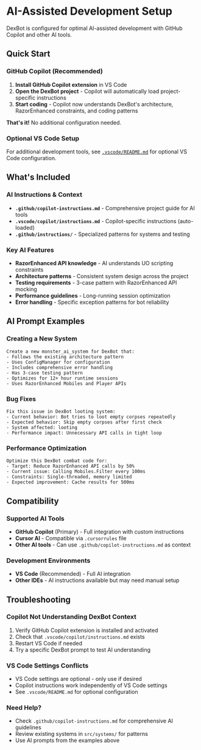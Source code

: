 # AI-Assisted Development Setup

DexBot is configured for optimal AI-assisted development with GitHub Copilot and other AI tools.

## Quick Start

### GitHub Copilot (Recommended)

1. **Install GitHub Copilot extension** in VS Code
2. **Open the DexBot project** - Copilot will automatically load project-specific instructions
3. **Start coding** - Copilot now understands DexBot's architecture, RazorEnhanced constraints, and coding patterns

**That's it!** No additional configuration needed.

### Optional VS Code Setup

For additional development tools, see [`.vscode/README.md`](.vscode/README.md) for optional VS Code configuration.

## What's Included

### AI Instructions & Context
- **`.github/copilot-instructions.md`** - Comprehensive project guide for AI tools
- **`.vscode/copilot/instructions.md`** - Copilot-specific instructions (auto-loaded)
- **`.github/instructions/`** - Specialized patterns for systems and testing

### Key AI Features
- **RazorEnhanced API knowledge** - AI understands UO scripting constraints
- **Architecture patterns** - Consistent system design across the project
- **Testing requirements** - 3-case pattern with RazorEnhanced API mocking
- **Performance guidelines** - Long-running session optimization
- **Error handling** - Specific exception patterns for bot reliability

## AI Prompt Examples

### Creating a New System
```
Create a new monster_ai_system for DexBot that:
- Follows the existing architecture pattern
- Uses ConfigManager for configuration
- Includes comprehensive error handling
- Has 3-case testing pattern
- Optimizes for 12+ hour runtime sessions
- Uses RazorEnhanced Mobiles and Player APIs
```

### Bug Fixes
```
Fix this issue in DexBot looting system:
- Current behavior: Bot tries to loot empty corpses repeatedly
- Expected behavior: Skip empty corpses after first check
- System affected: looting
- Performance impact: Unnecessary API calls in tight loop
```

### Performance Optimization
```
Optimize this DexBot combat code for:
- Target: Reduce RazorEnhanced API calls by 50%
- Current issue: Calling Mobiles.Filter every 100ms
- Constraints: Single-threaded, memory limited
- Expected improvement: Cache results for 500ms
```

## Compatibility

### Supported AI Tools
- **GitHub Copilot** (Primary) - Full integration with custom instructions
- **Cursor AI** - Compatible via `.cursorrules` file
- **Other AI tools** - Can use `.github/copilot-instructions.md` as context

### Development Environments
- **VS Code** (Recommended) - Full AI integration
- **Other IDEs** - AI instructions available but may need manual setup

## Troubleshooting

### Copilot Not Understanding DexBot Context
1. Verify GitHub Copilot extension is installed and activated
2. Check that `.vscode/copilot/instructions.md` exists
3. Restart VS Code if needed
4. Try a specific DexBot prompt to test AI understanding

### VS Code Settings Conflicts
- VS Code settings are optional - only use if desired
- Copilot instructions work independently of VS Code settings
- See `.vscode/README.md` for optional configuration

### Need Help?
- Check `.github/copilot-instructions.md` for comprehensive AI guidelines
- Review existing systems in `src/systems/` for patterns
- Use AI prompts from the examples above
